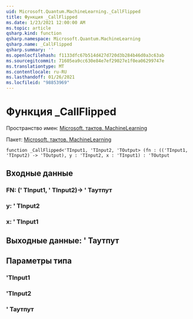 ```yaml
---
uid: Microsoft.Quantum.MachineLearning._CallFlipped
title: Функция _CallFlipped
ms.date: 1/23/2021 12:00:00 AM
ms.topic: article
qsharp.kind: function
qsharp.namespace: Microsoft.Quantum.MachineLearning
qsharp.name: _CallFlipped
qsharp.summary: ''
ms.openlocfilehash: f1133dfc67b514d427d720d3b284b46d0a3c63ab
ms.sourcegitcommit: 71605ea9cc630e84e7ef29027e1f0ea06299747e
ms.translationtype: MT
ms.contentlocale: ru-RU
ms.lasthandoff: 01/26/2021
ms.locfileid: "98853969"
---
```

# <a name="_callflipped-function"></a>Функция _CallFlipped

Пространство имен: [Microsoft. тактов. MachineLearning](xref:Microsoft.Quantum.MachineLearning)

Пакет: [Microsoft. тактов. MachineLearning](https://nuget.org/packages/Microsoft.Quantum.MachineLearning)




```qsharp
function _CallFlipped<'TInput1, 'TInput2, 'TOutput> (fn : (('TInput1, 'TInput2) -> 'TOutput), y : 'TInput2, x : 'TInput1) : 'TOutput
```


## <a name="input"></a>Входные данные

### <a name="fn--tinput1tinput2---toutput"></a>FN: (' TInput1, ' TInput2)-> ' Таутпут




### <a name="y--tinput2"></a>y: ' TInput2




### <a name="x--tinput1"></a>x: ' TInput1





## <a name="output--toutput"></a>Выходные данные: ' Таутпут



## <a name="type-parameters"></a>Параметры типа

### <a name="tinput1"></a>'TInput1


### <a name="tinput2"></a>'TInput2


### <a name="toutput"></a>' Таутпут

